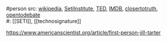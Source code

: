 #person 
src: [wikipedia](https://en.wikipedia.org/wiki/Jill_Tarter), [SetiInstitute](https://www.seti.org/our-scientists/jill-tarter), [TED](https://www.ted.com/speakers/jill_cornell_tarter), [IMDB](https://www.imdb.com/name/nm3369551/), [closertotruth](https://closertotruth.com/contributor/jill-tarter/), [opentodebate](https://opentodebate.org/debaters/jill-tarter/)  
#: [[SETI]], [[technosignature]] 

https://www.americanscientist.org/article/first-person-jill-tarter

